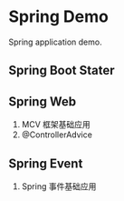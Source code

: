 # Spring Demo  
Spring application demo.  

## Spring Boot Stater  


## Spring Web

1. MCV 框架基础应用
2. @ControllerAdvice  

## Spring Event 

1. Spring 事件基础应用  


